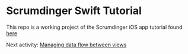 #  Scrumdinger Swift Tutorial

This repo is a working project of the Scrumdinger iOS app tutorial found [here]()

Next activity: [Managing data flow between views](https://developer.apple.com/tutorials/app-dev-training/managing-data-flow-between-views)
